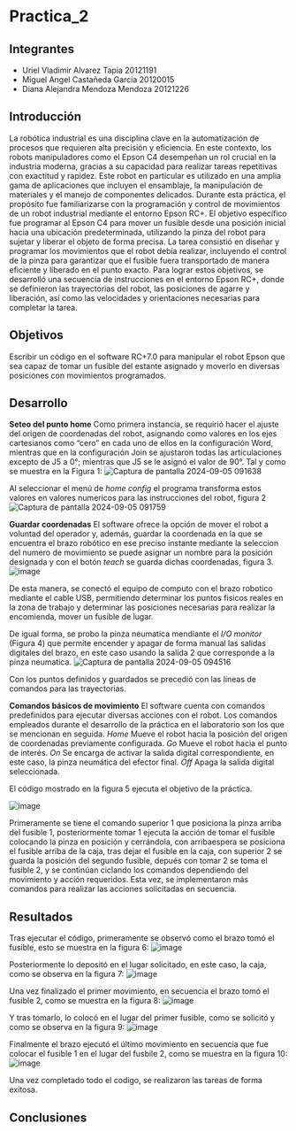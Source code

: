 # Practica_2

## Integrantes
- Uriel Vladimir Alvarez Tapia 20121191
- Miguel Angel Castañeda Garcia 20120015
- Diana Alejandra Mendoza Mendoza 20121226

## Introducción 
La robótica industrial es una disciplina clave en la automatización de procesos que requieren alta precisión y eficiencia. En este contexto, los robots manipuladores como el Epson C4 desempeñan un rol crucial en la industria moderna, gracias a su capacidad para realizar tareas repetitivas con exactitud y rapidez. Este robot en particular es utilizado en una amplia gama de aplicaciones que incluyen el ensamblaje, la manipulación de materiales y el manejo de componentes delicados.
Durante esta práctica, el propósito fue familiarizarse con la programación y control de movimientos de un robot industrial mediante el entorno Epson RC+. El objetivo específico fue programar al Epson C4 para mover un fusible desde una posición inicial hacia una ubicación predeterminada, utilizando la pinza del robot para sujetar y liberar el objeto de forma precisa. La tarea consistió en diseñar y programar los movimientos que el robot debía realizar, incluyendo el control de la pinza para garantizar que el fusible fuera transportado de manera eficiente y liberado en el punto exacto.
Para lograr estos objetivos, se desarrolló una secuencia de instrucciones en el entorno Epson RC+, donde se definieron las trayectorias del robot, las posiciones de agarre y liberación, así como las velocidades y orientaciones necesarias para completar la tarea.

## Objetivos
Escribir un código en el software RC+7.0 para manipular el robot Epson que sea capaz de tomar un fusible del estante asignado y moverlo en diversas posiciones con movimientos programados.

## Desarrollo
**Seteo del punto home**
Como primera instancia, se requirió hacer el ajuste del origen de coordenadas del robot, asignando como valores en los ejes cartesianos como “cero” en cada uno de ellos en la configuración Word, mientras que en la configuración Join se ajustaron todas las articulaciones excepto de J5 a 0°; mientras que J5 se le asignó el valor de 90°. Tal y como se muestra en la Figura 1:
![Captura de pantalla 2024-09-05 091638](https://github.com/user-attachments/assets/98850b11-6703-48b5-8896-c5016be9ff65)

Al seleccionar el menú de *home config* el programa transforma estos valores en valores numericos para las instrucciones del robot, figura 2
![Captura de pantalla 2024-09-05 091759](https://github.com/user-attachments/assets/29769186-b020-4dc9-9251-08bfc62e7b8d)

**Guardar coordenadas** 
El software ofrece la opción de mover el robot a voluntad del operador y, además, guardar la coordenada en la que se encuentra el brazo robótico en ese preciso instante mediante la seleccion del numero de movimiento se puede asignar un nombre para la posición designada y con el botón *teach* se guarda dichas coordenadas, figura 3.
![image](https://github.com/user-attachments/assets/c368d2c2-4eb5-4ec7-b316-9a49a4207f70)

De esta manera, se conectó el equipo de computo con el brazo robotico mediante el cable USB, permitiendo determinar los puntos fisicos reales en la zona de trabajo y determinar las posiciones necesarias para realizar la encomienda, mover un fusible de lugar.

De igual forma, se probo la pinza neumatica mendiante el *I/O monitor* (Figura 4) que permite encender y apagar de forma manual las salidas digitales del brazo, en este caso usando la salida 2 que corresponde a la pinza neumatica.
![Captura de pantalla 2024-09-05 094516](https://github.com/user-attachments/assets/24170739-ca5b-4780-8588-a33f4b842dfa)

Con los puntos definidos y guardados se precedió con las líneas de comandos para las trayectorias. 

**Comandos básicos de movimiento**
El software cuenta con comandos predefinidos para ejecutar diversas acciones con el robot. Los comandos empleados durante el desarrollo de la práctica en el laboratorio son los que se mencionan en seguida. 
*Home* Mueve el robot hacia la posición del origen de coordenadas previamente configurada.
*Go* Mueve el robot hacia el punto de interés.
*On* Se encarga de activar la salida digital correspondiente, en este caso, la pinza neumática del efector final.
*Off* Apaga la salida digital seleccionada.

El código mostrado en la figura 5 ejecuta el objetivo de la práctica.

![image](https://github.com/user-attachments/assets/9c242315-197f-4176-a0f3-990944fc270f)

Primeramente se tiene el comando superior 1 que posiciona la pinza arriba del fusible 1, posteriormente tomar 1 ejecuta la acción de tomar el fusible colocando la pinza en posición y cerrándola, con arribaespera se posiciona el fusible arriba de la caja, tras dejar el fusible en la caja, con superior 2 se guarda la posición del segundo fusible, depués con tomar 2 se toma el fusible 2, y se continúan ciclando los comandos dependiendo del movimiento y acción requeridos. 
Esta vez, se implementaron más comandos para realizar las acciones solicitadas en secuencia.


## Resultados
Tras ejecutar el código, primeramente se observó como el brazo tomó el fusible, esto se muestra en la figura 6:
![image](https://github.com/user-attachments/assets/b04a079e-a2ca-4c72-a3e1-9ac5f90cdc9a)

Posteriormente lo depositó en el lugar solicitado, en este caso, la caja, como se observa en la figura 7:
![image](https://github.com/user-attachments/assets/e6d3ebfc-8e08-4eb7-b6aa-37925a868a57)

Una vez finalizado el primer movimiento, en secuencia el brazo tomó el fusible 2, como se muestra en la figura 8:
![image](https://github.com/user-attachments/assets/b2dceb6c-10bb-4c30-85b3-ca4cf7c31ad7)

Y tras tomarlo, lo colocó en el lugar del primer fusible, como se solicitó y como se observa en la figura 9:
![image](https://github.com/user-attachments/assets/2e5b273e-3a97-49a2-9bd7-9fe1b7afbfcd)

Finalmente el brazo ejecutó el último movimiento en secuencia que fue colocar el fusible 1 en el lugar del fusbile 2, como se muestra en la figura 10:
![image](https://github.com/user-attachments/assets/db1dfa18-f459-4642-aa15-06f711ee9ff8)

Una vez completado todo el codigo, se realizaron las tareas de forma exitosa.

## Conclusiones









